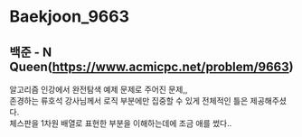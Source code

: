 # Baekjoon_9663
## 백준 - N Queen(https://www.acmicpc.net/problem/9663) 
알고리즘 인강에서 완전탐색 예제 문제로 주어진 문제,,  
존경하는 류호석 강사님께서 로직 부분에만 집중할 수 있게 전체적인 틀은 제공해주셨다.  
체스판을 1차원 배열로 표현한 부분을 이해하는데에 조금 애를 썼다..  
